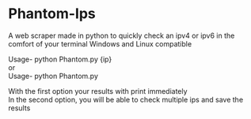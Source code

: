 # Phantom-Ips
A web scraper made in python to quickly check an ipv4 or ipv6 in the comfort of your terminal Windows and Linux compatible

Usage- python Phantom.py {ip}  
or  
Usage- python Phantom.py

With the first option your results with print immediately  
In the second option, you will be able to check multiple ips and save the results
